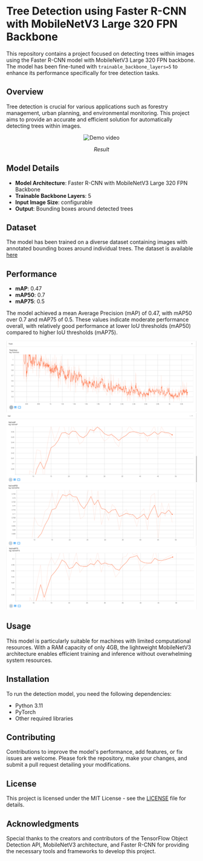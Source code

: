 # Tree Detection using Faster R-CNN with MobileNetV3 Large 320 FPN Backbone

This repository contains a project focused on detecting trees within images using the Faster R-CNN model with MobileNetV3 Large 320 FPN backbone. The model has been fine-tuned with `trainable_backbone_layers=5` to enhance its performance specifically for tree detection tasks.

## Overview

Tree detection is crucial for various applications such as forestry management, urban planning, and environmental monitoring. This project aims to provide an accurate and efficient solution for automatically detecting trees within images.

<p align="center">
  <img src="result/demo.gif" alt="Demo video">
</p>

<p align="center"><em>Result</em></p> 

## Model Details

- **Model Architecture**: Faster R-CNN with MobileNetV3 Large 320 FPN Backbone
- **Trainable Backbone Layers**: 5
- **Input Image Size**: configurable
- **Output**: Bounding boxes around detected trees

## Dataset

The model has been trained on a diverse dataset containing images with annotated bounding boxes around individual trees. The dataset is available [here](https://universe.roboflow.com/yolo-for-tree-detection/tree-detection-ntf74) 

## Performance

- **mAP**: 0.47
- **mAP50**: 0.7
- **mAP75**: 0.5

The model achieved a mean Average Precision (mAP) of 0.47, with mAP50 over 0.7 and mAP75 of 0.5. These values indicate moderate performance overall, with relatively good performance at lower IoU thresholds (mAP50) compared to higher IoU thresholds (mAP75).

![Demo Screenshot](result/train_loss.png)
![Demo Screenshot](result/mAP.png)
![Demo Screenshot](result/mAP50.png)
![Demo Screenshot](result/mAP75.png)


## Usage

This model is particularly suitable for machines with limited computational resources. With a RAM capacity of only 4GB, the lightweight MobileNetV3 architecture enables efficient training and inference without overwhelming system resources.

## Installation

To run the detection model, you need the following dependencies:

- Python 3.11
- PyTorch
- Other required libraries 

## Contributing

Contributions to improve the model's performance, add features, or fix issues are welcome. Please fork the repository, make your changes, and submit a pull request detailing your modifications.

## License

This project is licensed under the MIT License - see the [LICENSE](LICENSE) file for details.

## Acknowledgments

Special thanks to the creators and contributors of the TensorFlow Object Detection API, MobileNetV3 architecture, and Faster R-CNN for providing the necessary tools and frameworks to develop this project.


